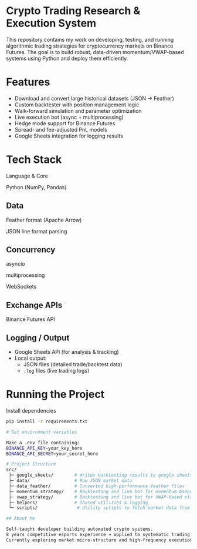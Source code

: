 # Crypto Trading Research & Execution System

This repository contains my work on developing, testing, and running algorithmic trading strategies for cryptocurrency markets on Binance Futures.
The goal is to build robust, data-driven momentum/VWAP-based systems using Python and deploy them efficiently.

# Features

- Download and convert large historical datasets (JSON → Feather)
- Custom backtester with position management logic
- Walk-forward simulation and parameter optimization
- Live execution bot (async + multiprocessing)
- Hedge mode support for Binance Futures
- Spread- and fee-adjusted PnL models
- Google Sheets integration for logging results

# Tech Stack

Language & Core

Python (NumPy, Pandas)

## Data

Feather format (Apache Arrow)

JSON line format parsing

## Concurrency

asyncio

multiprocessing

WebSockets

## Exchange APIs

Binance Futures API

## Logging / Output

- Google Sheets API (for analysis & tracking)
- Local output:
  - JSON files (detailed trade/backtest data)
  - `.log` files (live trading logs)

# Running the Project

Install dependencies

```bash
pip install -r requirements.txt

# Set environment variables

Make a .env file containing:
BINANCE_API_KEY=your_key_here
BINANCE_API_SECRET=your_secret_here

# Project Structure
src/
 ├─ google_sheets/        # Writes backtesting results to google sheets
 ├─ data/                 # Raw JSON market data
 ├─ data_feather/         # Converted high-performance feather files
 ├─ momentum_strategy/    # Backtesting and live bot for momentum-based strategies
 ├─ vwap_strategy/        # Backtesting and live bot for VWAP-based strategies
 ├─ helpers/              # Shared utilities & logging
 └─ scripts/               # Utility scripts to fetch market data from Binance (e.g., trading pairs, symbol info)

## About Me

Self-taught developer building automated crypto systems.  
8 years competitive esports experience → applied to systematic trading discipline.  
Currently exploring market micro-structure and high-frequency execution bottlenecks.





